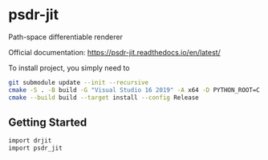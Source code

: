 # psdr-jit
Path-space differentiable renderer

Official documentation: https://psdr-jit.readthedocs.io/en/latest/

To install project, you simply need to
```bash
git submodule update --init --recursive
cmake -S . -B build -G "Visual Studio 16 2019" -A x64 -D PYTHON_ROOT=C:/ProgramData/Anaconda3 -D OptiX_INSTALL_DIR=C:\ubuntu\psdr_jit\ext_win64\optix
cmake --build build --target install --config Release
```

## Getting Started
```bash
import drjit
import psdr_jit
```